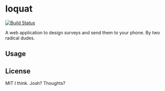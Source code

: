# loquat

[![Build Status](https://travis-ci.org/jskulski/loquat.svg?branch=master)](https://travis-ci.org/jskulski/loquat)

A web application to design surveys and send them to your phone.
By two radical dudes.

## Usage



## License

MIT I think. Josh? Thoughts?
